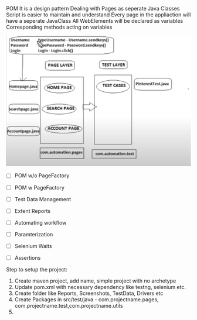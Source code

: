 POM
It is a design pattern
Dealing with Pages as seperate Java Classes
Script is easier to maintain and understand
Every page in the appliaction will have a seperate JavaClass
All WebElements will be declared as variables
Corresponding methods acting on variables


![alt text](image.png)

- [ ] POM w/o PageFactory
- [ ] POM w PageFactory
- [ ] Test Data Management
- [ ] Extent Reports
- [ ] Automating workflow
- [ ] Paramterization
- [ ] Selenium Waits
- [ ] Assertions


Step to setup the project:
1. Create maven project, add name, simple project with no archetype
2. Update pom.xml with necessary dependency like testng, selenium etc.
3. Create folder like Reports, Screenshots, TestData, Drivers etc
4. Create Packages in src/test/java - com.projectname.pages, com.projectname.test,com.projectname.utils
5. 